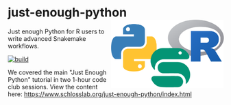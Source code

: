 # just-enough-python  <a href="https://www.schlosslab.org/just-enough-python/index.html"><img src="images/python-snakemake-r-logos-horiz.png" align="right" height="160px" alt="The Python, R, and Snakemake logos linked together."></a>

Just enough Python for R users to write advanced Snakemake workflows.

[![build](https://github.com/SchlossLab/just-enough-python/actions/workflows/build.yml/badge.svg)](https://github.com/SchlossLab/just-enough-python/actions/workflows/build.yml)

We covered the main "Just Enough Python" tutorial in two 1-hour code club sessions. View the content here: <https://www.schlosslab.org/just-enough-python/index.html>
